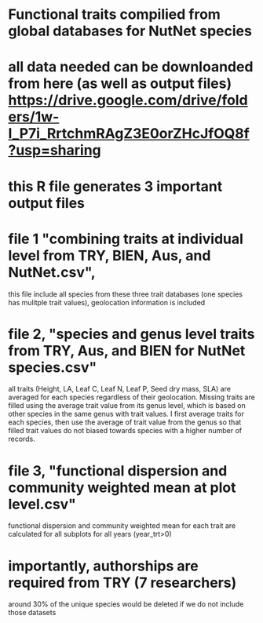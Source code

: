 # Functional traits compilied from global databases for NutNet species 

# all data needed can be downloanded from here (as well as output files) https://drive.google.com/drive/folders/1w-I_P7i_RrtchmRAgZ3E0orZHcJfOQ8f?usp=sharing


# this R file generates 3 important output files 
# file 1 "combining traits at individual level from TRY, BIEN, Aus, and NutNet.csv", 
 this file include all species from these three trait databases (one species has mulitple trait values), geolocation information is included 

# file 2, "species and genus level traits from TRY, Aus, and BIEN for NutNet species.csv"
 all traits (Height, LA, Leaf C, Leaf N, Leaf P,  Seed dry mass, SLA) are averaged for each species
 regardless of their geolocation. Missing traits are filled using the average trait value from its genus level, which is based on other 
 species in the same genus with trait values. I first average traits for each species, then use the average  of trait value from the genus so that filled trait values do not biased towards species with a higher
 number of records.

# file 3, "functional dispersion and community weighted mean at plot level.csv"
 functional dispersion and community weighted mean for each trait are calculated for all subplots for all years (year_trt>0)

# importantly, authorships are required from TRY (7 researchers)
 around 30% of the unique species would be deleted if we do not include those datasets 





